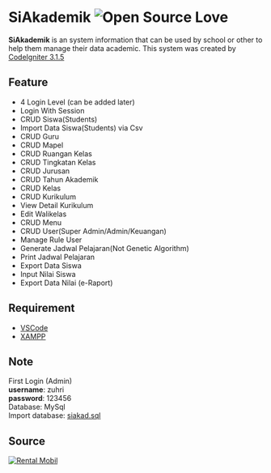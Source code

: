 # SiAkademik ![Open Source Love](https://badges.frapsoft.com/os/v1/open-source.svg?v=102)

**SiAkademik** is an system information that can be used by school or other to help them manage their data academic. This system was created by [CodeIgniter 3.1.5](https://api.github.com/repos/bcit-ci/CodeIgniter/zipball/3.1.5)

## Feature

- 4 Login Level (can be added later)
- Login With Session
- CRUD Siswa(Students)
- Import Data Siswa(Students) via Csv
- CRUD Guru
- CRUD Mapel
- CRUD Ruangan Kelas
- CRUD Tingkatan Kelas
- CRUD Jurusan
- CRUD Tahun Akademik
- CRUD Kelas
- CRUD Kurikulum
- View Detail Kurikulum
- Edit Walikelas
- CRUD Menu
- CRUD User(Super Admin/Admin/Keuangan)
- Manage Rule User
- Generate Jadwal Pelajaran(Not Genetic Algorithm)
- Print Jadwal Pelajaran
- Export Data Siswa
- Input Nilai Siswa
- Export Data Nilai (e-Raport)

## Requirement

- [VSCode](https://code.visualstudio.com/)
- [XAMPP](https://www.apachefriends.org/index.html)

## Note

First Login (Admin) <br>
**username**: zuhri <br>
**password**: 123456 <br>
Database: MySql <br>
Import database: [siakad.sql](db/siakad.sql)

## Source

[![Rental Mobil](https://github-readme-stats.vercel.app/api/pin?username=muhammadzhuhry&repo=Sistem-Informasi-Akademik&title_color=C5705D&icon_color=ECAE49&text_color=E6CAAF&bg_color=373F51)](https://github.com/muhammadzhuhry/Sistem-Informasi-Akademik)
